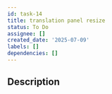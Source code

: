 ```yaml
---
id: task-14
title: translation panel resize
status: To Do
assignee: []
created_date: '2025-07-09'
labels: []
dependencies: []
---
```


## Description
